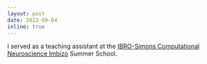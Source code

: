 ```yaml
---
layout: post
date: 2022-09-04
inline: true
---
```


I served as a teaching assistant at the <a href='https://imbizo.africa/'>IBRO-Simons Computational Neuroscience Imbizo</a> Summer School.
